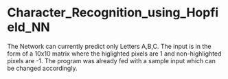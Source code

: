 # Character_Recognition_using_Hopfield_NN
The Network can currently predict only Letters A,B,C. The input is in the form of a 10x10 matrix where the higlighted pixels are 1 and non-highlighted pixels are -1. The program was already fed with a sample input which can be changed accordingly.

    

